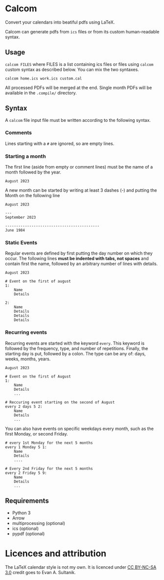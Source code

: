 # Calcom

Convert your calendars into beatiful pdfs using LaTeX.

Calcom can generate pdfs from `ics` files or from its custom human-readable syntax.


## Usage

`calcom FILES` where FILES is a list containing ics files or files using
`calcom` custom syntax as described below. You can mix the two syntaxes.

`calcom home.ics work.ics custom.cal`

All processed PDFs will be merged at the end. Single month PDFs will be
available in the `.compile/` directory.

## Syntax

A `calcom` file input file must be written according to the following syntax.

### Comments

Lines starting with a `#` are ignored, so are empty lines.

### Starting a month

The first line (aside from empty or comment lines)  must be the name of a month
followed by the year.
```
August 2023
```

A new month can be started by writing at least 3 dashes (-) and putting the
Month on the following line
```
August 2023

---
September 2023

-------------------------------------------
June 1984
```

### Static Events

Regular events are defined by first putting the day number on which they occur.
The following lines **must be indented with tabs, not spaces** and contain
first the name, followed by an arbitrary number of lines with details.
```
August 2023

# Event on the first of august
1:
	Name
	Details

2:
	Name
	Details
	Details
	Details
```

### Recurring events

Recurring events are started with the keyword `every`. This keyword is followed
by the frequency, type, and number of repetitions. Finally, the starting day is
put, followed by a colon. The type can be any of: days, weeks,  months, years.

```
August 2023

# Event on the first of August
1:
	Name
	Details
	...

# Reccuring event starting on the second of August
every 2 days 5 2:
	Name
	Details
	...
```
You can also have events on specific weekdays every month, such as the first
Monday, or second Friday.
```
# every 1st Monday for the next 5 months
every 1 Monday 5 1:
	Name
	Details
	....

# Every 2nd Friday for the next 5 months
every 2 Friday 5 9:
	Name
	Details
	...

```


## Requirements
- Python 3
- Arrow
- multiprocessing (optional)
- ics (optional)
- pypdf (optional)


# Licences and attribution

The LaTeX calendar style is not my own. It is licenced under [CC BY-NC-SA
3.0](https://creativecommons.org/licenses/by-nc-sa/3.0/) credit goes to Evan A.
Sultanik.
